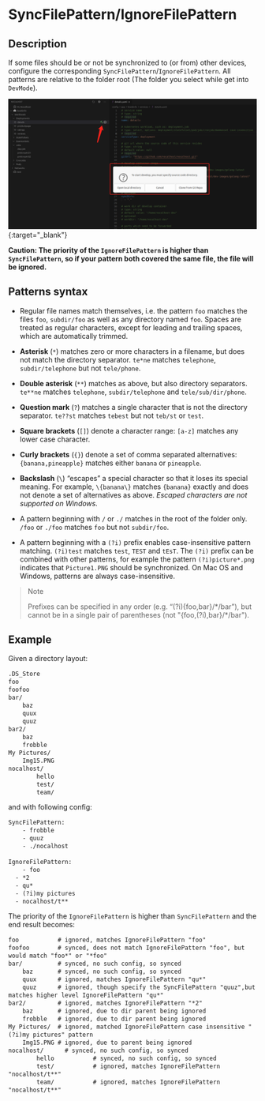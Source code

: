 # SyncFilePattern/IgnoreFilePattern



## Description

If some files should be or not be synchronized to (or from) other devices, configure the corresponding `SyncFilePattern`/`IgnoreFilePattern`. All patterns are relative to the folder root (The folder you select while get into `DevMode`).

[ ![](../assets/images/concept/enter-dev-mode.png) ](../assets/images/concept/enter-dev-mode.png){:target="_blank"}

**Caution: The priority of the `IgnoreFilePattern` is higher than `SyncFilePattern`, so if your pattern both covered the same file, the file will be ignored.**



## Patterns syntax



- Regular file names match themselves, i.e. the pattern `foo` matches the files `foo`, `subdir/foo` as well as any directory named `foo`. Spaces are treated as regular characters, except for leading and trailing spaces, which are automatically trimmed.

- **Asterisk** (`*`) matches zero or more characters in a filename, but does not match the directory separator. `te*ne` matches `telephone`, `subdir/telephone` but not `tele/phone`.

- **Double asterisk** (`**`) matches as above, but also directory separators. `te**ne` matches `telephone`, `subdir/telephone` and `tele/sub/dir/phone`.

- **Question mark** (`?`) matches a single character that is not the directory separator. `te??st` matches `tebest` but not `teb/st` or `test`.

- **Square brackets** (`[]`) denote a character range: `[a-z]` matches any lower case character.

- **Curly brackets** (`{}`) denote a set of comma separated alternatives: `{banana,pineapple}` matches either `banana` or `pineapple`.

- **Backslash** (`\`) “escapes” a special character so that it loses its special meaning. For example, `\{banana\}` matches `{banana}` exactly and does not denote a set of alternatives as above. *Escaped characters are not supported on Windows.*

- A pattern beginning with `/` or `./` matches in the root of the folder only. `/foo` or `./foo` matches `foo` but not `subdir/foo`.

- A pattern beginning with a `(?i)` prefix enables case-insensitive pattern matching. `(?i)test` matches `test`, `TEST` and `tEsT`. The `(?i)` prefix can be combined with other patterns, for example the pattern `(?i)picture*.png` indicates that `Picture1.PNG` should be synchronized. On Mac OS and Windows, patterns are always case-insensitive.

  

> Note
>
> Prefixes can be specified in any order (e.g. “(?i){foo,bar}/\*/bar”), but cannot be in a single pair of parentheses (not "{foo,(?i),bar}/*/bar").



## Example

Given a directory layout:

```
.DS_Store
foo
foofoo
bar/
    baz
    quux
    quuz
bar2/
    baz
    frobble
My Pictures/
    Img15.PNG
nocalhost/
		hello
		test/
		team/
```

and with following config:

```
SyncFilePattern:
	- frobble
	- quuz
	- ./nocalhost
  
IgnoreFilePattern:
	- foo
  - *2
  - qu*
  - (?i)my pictures
  - nocalhost/t**
```

The priority of the `IgnoreFilePattern` is higher than `SyncFilePattern` and the end result becomes:

```
foo           # ignored, matches IgnoreFilePattern "foo"
foofoo        # synced, does not match IgnoreFilePattern "foo", but would match "foo*" or "*foo" 
bar/          # synced, no such config, so synced
    baz       # synced, no such config, so synced
    quux      # ignored, matches IgnoreFilePattern "qu*"
    quuz      # ignored, though specify the SyncFilePattern "quuz",but matches higher level IgnoreFilePattern "qu*"
bar2/         # ignored, matches IgnoreFilePattern "*2"
    baz       # ignored, due to dir parent being ignored
    frobble   # ignored, due to dir parent being ignored
My Pictures/  # ignored, matched IgnoreFilePattern case insensitive "(?i)my pictures" pattern
    Img15.PNG # ignored, due to parent being ignored
nocalhost/		# synced, no such config, so synced
		hello			# synced, no such config, so synced
		test/			# ignored, matches IgnoreFilePattern "nocalhost/t**"
		team/			# ignored, matches IgnoreFilePattern "nocalhost/t**"
```